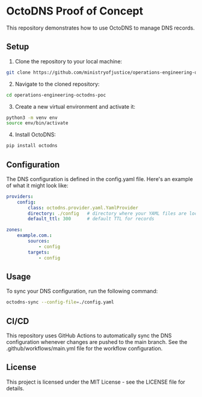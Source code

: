 # OctoDNS Proof of Concept


This repository demonstrates how to use OctoDNS to manage DNS records.

## Setup

1. Clone the repository to your local machine:

```bash
git clone https://github.com/ministryofjustice/operations-engineering-octodns-poc.git
```

2. Navigate to the cloned repository:

```bash
cd operations-engineering-octodns-poc
```

3. Create a new virtual environment and activate it:

```bash
python3 -m venv env
source env/bin/activate
```

4. Install OctoDNS:

```bash
pip install octodns
```
## Configuration

The DNS configuration is defined in the config.yaml file. Here's an example of what it might look like:

```yaml
providers:
    config:
        class: octodns.provider.yaml.YamlProvider
        directory: ./config   # directory where your YAML files are located
        default_ttl: 300      # default TTL for records

zones:
    example.com.:
        sources:
            - config
        targets:
            - config
```

## Usage

To sync your DNS configuration, run the following command:

```bash
octodns-sync --config-file=./config.yaml
```

## CI/CD

This repository uses GitHub Actions to automatically sync the DNS configuration whenever changes are pushed to the main branch. See the .github/workflows/main.yml file for the workflow configuration.

## License

This project is licensed under the MIT License - see the LICENSE file for details.
